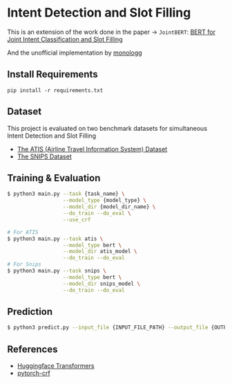 # Intent Detection and Slot Filling

This is an extension of the work done in the paper -> `JointBERT`: [BERT for Joint Intent Classification and Slot Filling](https://arxiv.org/abs/1902.10909) <br>

And the unofficial implementation by [monologg](https://github.com/monologg/JointBERT)


## Install Requirements
```
pip install -r requirements.txt
```

## Dataset
This project is evaluated on two benchmark datasets for simultaneous Intent Detection and Slot Filling
- [The ATIS (Airline Travel Information System) Dataset](https://github.com/howl-anderson/ATIS_dataset/blob/master/README.en-US.md)
- [The SNIPS Dataset](https://github.com/sonos/nlu-benchmark) 


## Training & Evaluation

```bash
$ python3 main.py --task {task_name} \
                  --model_type {model_type} \
                  --model_dir {model_dir_name} \
                  --do_train --do_eval \
                  --use_crf

# For ATIS
$ python3 main.py --task atis \
                  --model_type bert \
                  --model_dir atis_model \
                  --do_train --do_eval
# For Snips
$ python3 main.py --task snips \
                  --model_type bert \
                  --model_dir snips_model \
                  --do_train --do_eval
```

## Prediction

```bash
$ python3 predict.py --input_file {INPUT_FILE_PATH} --output_file {OUTPUT_FILE_PATH} --model_dir {SAVED_CKPT_PATH}
```


## References

- [Huggingface Transformers](https://github.com/huggingface/transformers)
- [pytorch-crf](https://github.com/kmkurn/pytorch-crf)
